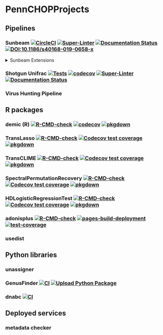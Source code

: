 # PennCHOPProjects

## Pipelines

### Sunbeam [![CircleCI](https://circleci.com/gh/sunbeam-labs/sunbeam/tree/dev.svg?style=shield)](https://circleci.com/gh/sunbeam-labs/sunbeam/tree/dev) [![Super-Linter](https://github.com/sunbeam-labs/sunbeam/actions/workflows/linter.yml/badge.svg)](https://github.com/sunbeam-labs/sunbeam/actions/workflows/linter.yml) [![Documentation Status](https://readthedocs.org/projects/sunbeam/badge/?version=stable)](http://sunbeam.readthedocs.io/en/latest/?badge=stable) [![DOI:10.1186/s40168-019-0658-x](https://img.shields.io/badge/Published%20in-Microbiome-1abc9c.svg)](https://doi.org/10.1186/s40168-019-0658-x)

<details>
  <summary>Sunbeam Extensions</summary>
  
  - sbx_assembly [![Tests](https://github.com/sunbeam-labs/sbx_assembly/actions/workflows/tests.yml/badge.svg)](https://github.com/sunbeam-labs/sbx_assembly/actions/workflows/tests.yml) [![Super-Linter](https://github.com/sunbeam-labs/sbx_assembly/actions/workflows/linter.yml/badge.svg)](https://github.com/sunbeam-labs/sbx_assembly/actions/workflows/linter.yml)
  - sbx_demic [![CI](https://github.com/Ulthran/sbx_demic/actions/workflows/main.yml/badge.svg)](https://github.com/Ulthran/sbx_demic/actions/workflows/main.yml) [![Super-Linter](https://github.com/Ulthran/sbx_demic/actions/workflows/linter.yml/badge.svg)](https://github.com/Ulthran/sbx_demic/actions/workflows/linter.yml) [![DOI:10.1038/s41592-018-0182-0](https://badgen.net/badge/Published%20in/Nat%20Methods/blue)](https://doi.org/10.1038/s41592-018-0182-0)
  - sbx_kraken [![Tests](https://github.com/sunbeam-labs/sbx_kraken/actions/workflows/tests.yml/badge.svg)](https://github.com/sunbeam-labs/sbx_kraken/actions/workflows/tests.yml) [![Super-Linter](https://github.com/sunbeam-labs/sbx_kraken/actions/workflows/linter.yml/badge.svg)](https://github.com/sunbeam-labs/sbx_kraken/actions/workflows/linter.yml)
  - sbx_mapping [![Tests](https://github.com/sunbeam-labs/sbx_mapping/actions/workflows/tests.yml/badge.svg)](https://github.com/sunbeam-labs/sbx_mapping/actions/workflows/tests.yml) [![Super-Linter](https://github.com/sunbeam-labs/sbx_mapping/actions/workflows/linter.yml/badge.svg)](https://github.com/sunbeam-labs/sbx_mapping/actions/workflows/linter.yml)
  - sbx_phase_finder [![Tests](https://github.com/sunbeam-labs/sbx_phase_finder/actions/workflows/tests.yml/badge.svg)](https://github.com/sunbeam-labs/sbx_phase_finder/actions/workflows/tests.yml) [![Super-Linter](https://github.com/sunbeam-labs/sbx_phase_finder/actions/workflows/linter.yml/badge.svg)](https://github.com/sunbeam-labs/sbx_phase_finder/actions/workflows/linter.yml)
  - sbx_template [![Tests](https://github.com/sunbeam-labs/sbx_template/actions/workflows/tests.yml/badge.svg)](https://github.com/sunbeam-labs/sbx_template/actions/workflows/tests.yml) [![Super-Linter](https://github.com/sunbeam-labs/sbx_template/actions/workflows/linters.yml/badge.svg)](https://github.com/sunbeam-labs/sbx_template/actions/workflows/linters.yml)
  - sbx_test_action
  - sbx_WGS [![CI](https://github.com/PennChopMicrobiomeProgram/sbx_WGS/actions/workflows/main.yml/badge.svg)](https://github.com/PennChopMicrobiomeProgram/sbx_WGS/actions/workflows/main.yml) [![Super-Linter](https://github.com/PennChopMicrobiomeProgram/sbx_WGS/actions/workflows/linter.yml/badge.svg)](https://github.com/PennChopMicrobiomeProgram/sbx_WGS/actions/workflows/linter.yml)
</details>

### Shotgun Unifrac [![Tests](https://github.com/Ulthran/ShotgunUnifrac/actions/workflows/test.yml/badge.svg)](https://github.com/Ulthran/ShotgunUnifrac/actions/workflows/test.yml) [![codecov](https://codecov.io/gh/Ulthran/ShotgunUnifrac/branch/master/graph/badge.svg?token=N9KSWRS4XG)](https://codecov.io/gh/Ulthran/ShotgunUnifrac) [![Super-Linter](https://github.com/Ulthran/ShotgunUnifrac/actions/workflows/linter.yml/badge.svg)](https://github.com/Ulthran/ShotgunUnifrac/actions/workflows/linter.yml) [![Documentation Status](https://readthedocs.org/projects/shotgununifrac/badge/?version=stable)](https://shotgununifrac.readthedocs.io/en/stable/?badge=stable)

### Virus Hunting Pipeline

## R packages

### demic (R) [![R-CMD-check](https://github.com/Ulthran/DEMIC/actions/workflows/R-CMD-check.yaml/badge.svg)](https://github.com/Ulthran/DEMIC/actions/workflows/R-CMD-check.yaml) [![codecov](https://codecov.io/gh/Ulthran/DEMIC/branch/master/graph/badge.svg?token=A8grKm4Q1g)](https://codecov.io/gh/Ulthran/DEMIC) [![pkgdown](https://github.com/Ulthran/DEMIC/actions/workflows/pkgdown.yaml/badge.svg)](https://ulthran.github.io/DEMIC)

### TransLasso [![R-CMD-check](https://github.com/Ulthran/TransLasso/workflows/R-CMD-check/badge.svg)](https://github.com/Ulthran/TransLasso/actions) [![Codecov test coverage](https://codecov.io/gh/Ulthran/TransLasso/branch/main/graph/badge.svg)](https://app.codecov.io/gh/Ulthran/TransLasso?branch=main) [![pkgdown](https://github.com/Ulthran/TransLasso/actions/workflows/pkgdown.yaml/badge.svg)](https://ulthran.github.io/TransLasso)

### TransCLIME [![R-CMD-check](https://github.com/Ulthran/TransCLIME/workflows/R-CMD-check/badge.svg)](https://github.com/Ulthran/TransCLIME/actions) [![Codecov test coverage](https://codecov.io/gh/Ulthran/TransCLIME/branch/master/graph/badge.svg)](https://app.codecov.io/gh/Ulthran/TransCLIME?branch=master) [![pkgdown](https://github.com/Ulthran/TransCLIME/actions/workflows/pkgdown.yaml/badge.svg)](https://ulthran.github.io/TransCLIME)

### SpectralPermutationRecovery [![R-CMD-check](https://github.com/Ulthran/Spectral-Permutation-Recovery/actions/workflows/R-CMD-check.yaml/badge.svg)](https://github.com/Ulthran/Spectral-Permutation-Recovery/actions/workflows/R-CMD-check.yaml) [![Codecov test coverage](https://codecov.io/gh/Ulthran/Spectral-Permutation-Recovery/branch/main/graph/badge.svg)](https://app.codecov.io/gh/Ulthran/Spectral-Permutation-Recovery?branch=main) [![pkgdown](https://github.com/Ulthran/Spectral-Permutation-Recovery/actions/workflows/pkgdown.yaml/badge.svg)](https://ulthran.github.io/Spectral-Permutation-Recovery/)

### HDLogisticRegressionTest [![R-CMD-check](https://github.com/Ulthran/HDLogisticRegressionTest/actions/workflows/R-CMD-check.yaml/badge.svg)](https://github.com/Ulthran/HDLogisticRegressionTest/actions/workflows/R-CMD-check.yaml) [![Codecov test coverage](https://codecov.io/gh/Ulthran/HDLogisticRegressionTest/branch/main/graph/badge.svg)](https://app.codecov.io/gh/Ulthran/HDLogisticRegressionTest?branch=main) [![pkgdown](https://github.com/Ulthran/HDLogisticRegressionTest/actions/workflows/pkgdown.yaml/badge.svg)](https://ulthran.github.io/HDLogisticRegressionTest)

### adonisplus [![R-CMD-check](https://github.com/PennChopMicrobiomeProgram/adonisplus/actions/workflows/R-CMD-check.yaml/badge.svg)](https://github.com/PennChopMicrobiomeProgram/adonisplus/actions/workflows/R-CMD-check.yaml) [![pages-build-deployment](https://github.com/PennChopMicrobiomeProgram/adonisplus/actions/workflows/pages/pages-build-deployment/badge.svg)](https://github.com/PennChopMicrobiomeProgram/adonisplus/actions/workflows/pages/pages-build-deployment) [![test-coverage](https://github.com/PennChopMicrobiomeProgram/adonisplus/actions/workflows/test-coverage.yaml/badge.svg)](https://github.com/PennChopMicrobiomeProgram/adonisplus/actions/workflows/test-coverage.yaml)

### usedist

## Python libraries

### unassigner

### GenusFinder [![CI](https://github.com/Ulthran/GenusFinder/actions/workflows/python-package.yml/badge.svg)](https://github.com/Ulthran/GenusFinder/actions/workflows/python-package.yml) [![Upload Python Package](https://github.com/Ulthran/GenusFinder/actions/workflows/python-publish.yml/badge.svg)](https://github.com/Ulthran/GenusFinder/actions/workflows/python-publish.yml)

### dnabc [![CI](https://github.com/PennChopMicrobiomeProgram/dnabc/actions/workflows/main.yaml/badge.svg)](https://github.com/PennChopMicrobiomeProgram/dnabc/actions/workflows/main.yaml)

## Deployed services

### metadata checker
